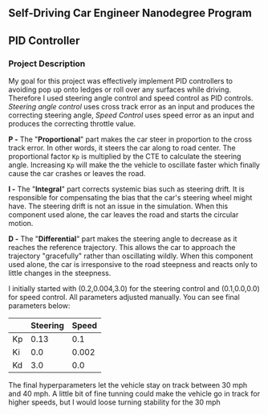 ## Self-Driving Car Engineer Nanodegree Program

## PID Controller

### Project Description

My goal for this project was effectively implement PID controllers to avoiding pop up onto ledges or roll over any surfaces while driving. Therefore I used steering angle control and speed control as PID controls. *Steering angle control* uses cross track error as an input and produces the correcting steering angle, *Speed Control* uses speed error as an input and produces the correcting throttle value.

**P -** The "**Proportional**" part makes the car steer in proportion to the cross track error. In other words, it steers the car along to road center. The proportional factor `Kp` is multiplied by the CTE to calculate the steering angle. Increasing `Kp` will make the the vehicle to oscillate faster which finally cause the car crashes or leaves the road.

**I -** The "**Integral**" part corrects systemic bias such as steering drift. It is responsible for compensating the bias that the car's steering wheel might have. The steering drift is not an issue in the simulation. When this component used alone, the car leaves the road and starts the circular motion.

**D -** The "**Differential**" part makes the steering angle to decrease as it reaches the reference trajectory. This allows the car to approach the trajectory "gracefully" rather than oscillating wildly. When this component used alone, the car is irresponsive to the road steepness and reacts only to little changes in the steepness.

I initially started with (0.2,0.004,3.0) for the steering control and (0.1,0.0,0.0) for speed control. All parameters adjusted manually. You can see final parameters below:

|      | Steering | Speed |
| ---- | -------- | ----- |
| Kp   | 0.13     | 0.1   |
| Ki   | 0.0      | 0.002 |
| Kd   | 3.0      | 0.0   |

The final hyperparameters let the vehicle stay on track between 30 mph and 40 mph. A little bit of fine tunning could make the vehicle go in track for higher speeds, but I would loose turning stability for the 30 mph

